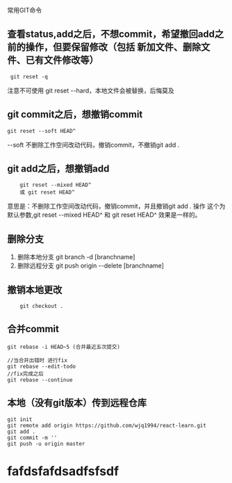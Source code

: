 常用GIT命令

## 查看status,add之后，不想commit，希望撤回add之前的操作，但要保留修改（包括 新加文件、删除文件、已有文件修改等）
``` git reset -q```

注意不可使用 git reset --hard，本地文件会被替换，后悔莫及

## git commit之后，想撤销commit
```git reset --soft HEAD^```

--soft 不删除工作空间改动代码，撤销commit，不撤销git add .

## git add之后，想撤销add

```
	git reset --mixed HEAD^  
	或 git reset HEAD^
```

意思是：不删除工作空间改动代码，撤销commit，并且撤销git add . 操作
这个为默认参数,git reset --mixed HEAD^ 和 git reset HEAD^ 效果是一样的。

## 删除分支
1. 删除本地分支 git branch -d [branchname] 
2. 删除远程分支 git push origin --delete [branchname] 

## 撤销本地更改
```
	git checkout .
```

## 合并commit
```
git rebase -i HEAD~5 (合并最近五次提交)

//当合并出错时 进行fix
git rebase --edit-todo
//fix完成之后
git rebase --continue
```

## 本地（没有git版本）传到远程仓库
```
git init
git remote add origin https://github.com/wjq1994/react-learn.git
git add .
git commit -m ''
git push -u origin master
```

# fafdsfafdsadfsfsdf
